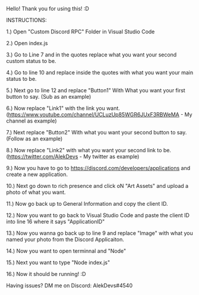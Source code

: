 Hello! Thank you for using this! :D

INSTRUCTIONS:

1.) Open "Custom Discord RPC" Folder in Visual Studio Code

2.) Open index.js

3.) Go to Line 7 and in the quotes replace what you want your second custom status to be.

4.) Go to line 10 and replace inside the quotes with what you want your main status to be.

5.) Next go to line 12 and replace "Button1" With What you want your first button to say. (Sub as an example)

6.) Now replace "Link1" with the link you want. (https://www.youtube.com/channel/UCLuzUp85WGR6JUxF3RBWeMA - My channel as example)

7.) Next replace "Button2" With what you want your second button to say. (Follow as an example)

8.) Now replace "Link2" with what you want your second link to be. (https://twitter.com/AlekDevs - My twitter as example)

9.) Now you have to go to https://discord.com/developers/applications and create a new application. 

10.) Next go down to rich presence and click oN "Art Assets" and upload a photo of what you want. 

11.) Now go back up to General Information and copy the client ID.

12.) Now you want to go back to Visual Studio Code and paste the client ID into line 16 where it says "ApplicationID"

13.) Now you wanna go back up to line 9 and replace "Image" with what you named your photo from the Discord Applicaiton.

14.) Now you want to open terminnal and "Node"

15.) Next you want to type "Node index.js"

16.) Now it should be running! :D

Having issues? DM me on Discord: AlekDevs#4540

